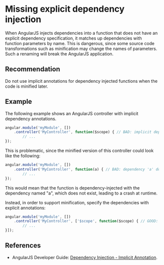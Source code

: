 # Missing explicit dependency injection
When AngularJS injects dependencies into a function that does not have an explicit dependency specification, it matches up dependencies with function parameters by name. This is dangerous, since some source code transformations such as minification may change the names of parameters. Such a renaming will break the AngularJS application.


## Recommendation
Do not use implicit annotations for dependency injected functions when the code is minified later.


## Example
The following example shows an AngularJS controller with implicit dependency annotations.


```javascript
angular.module('myModule', [])
    .controller('MyController', function($scope) { // BAD: implicit dependency name
        // ...
});

```
This is problematic, since the minified version of this controller could look like the following:


```javascript
angular.module('myModule', [])
    .controller('MyController', function(a) { // BAD: dependency 'a' does not exist
        // ...
});

```
This would mean that the function is dependency-injected with the dependency named "a", which does not exist, leading to a crash at runtime.

Instead, in order to support minification, specify the dependencies with explicit annotations:


```javascript
angular.module('myModule', [])
    .controller('MyController', ['$scope', function($scope) { // GOOD: explicit dependency name
        // ...
}]);

```

## References
* AngularJS Developer Guide: [Dependency Injection - Implicit Annotation](https://docs.angularjs.org/guide/di#implicit-annotation).
